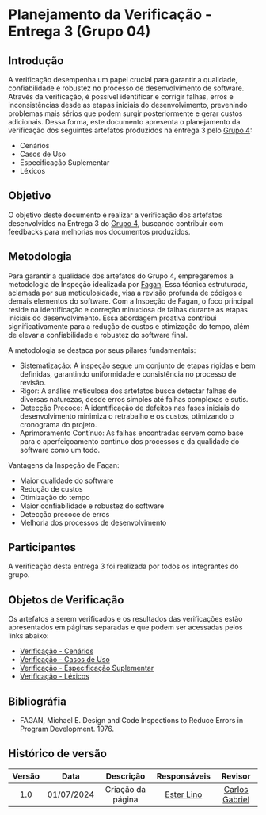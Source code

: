 # Planejamento da Verificação - Entrega 3 (Grupo 04)

## Introdução

A verificação desempenha um papel crucial para garantir a qualidade, confiabilidade e robustez no processo de desenvolvimento de software. Através da verificação, é possível identificar e corrigir falhas, erros e inconsistências desde as etapas iniciais do desenvolvimento, prevenindo problemas mais sérios que podem surgir posteriormente e gerar custos adicionais. Dessa forma, este documento apresenta o planejamento da verificação dos seguintes artefatos produzidos na entrega 3 pelo [Grupo 4](https://requisitos-de-software.github.io/2024.1-Gov.br/#/):

- Cenários
- Casos de Uso
- Especificação Suplementar
- Léxicos

## Objetivo

O objetivo deste documento é realizar a verificação dos artefatos desenvolvidos na Entrega 3 do [Grupo 4](https://requisitos-de-software.github.io/2024.1-Gov.br/#/), buscando contribuir com feedbacks para melhorias nos documentos produzidos.

## Metodologia

Para garantir a qualidade dos artefatos do Grupo 4, empregaremos a metodologia de Inspeção idealizada por [Fagan](#ref2). Essa técnica estruturada, aclamada por sua meticulosidade, visa a revisão profunda de códigos e demais elementos do software. Com a Inspeção de Fagan, o foco principal reside na identificação e correção minuciosa de falhas durante as etapas iniciais do desenvolvimento. Essa abordagem proativa contribui significativamente para a redução de custos e otimização do tempo, além de elevar a confiabilidade e robustez do software final.

A metodologia se destaca por seus pilares fundamentais:

- Sistematização: A inspeção segue um conjunto de etapas rígidas e bem definidas, garantindo uniformidade e consistência no processo de revisão.
- Rigor: A análise meticulosa dos artefatos busca detectar falhas de diversas naturezas, desde erros simples até falhas complexas e sutis.
- Detecção Precoce: A identificação de defeitos nas fases iniciais do desenvolvimento minimiza o retrabalho e os custos, otimizando o cronograma do projeto.
- Aprimoramento Contínuo: As falhas encontradas servem como base para o aperfeiçoamento contínuo dos processos e da qualidade do software como um todo.

Vantagens da Inspeção de Fagan:

- Maior qualidade do software
- Redução de custos
- Otimização do tempo
- Maior confiabilidade e robustez do software
- Detecção precoce de erros
- Melhoria dos processos de desenvolvimento

## Participantes

A verificação desta entrega 3 foi realizada por todos os integrantes do grupo.

## Objetos de Verificação

Os artefatos a serem verificados e os resultados das verificações estão apresentados em páginas separadas e que podem ser acessadas pelos links abaixo:

- [Verificação - Cenários](https://requisitos-de-software.github.io/2024.1-Gov.br/#/verificacao/grupo_4/entrega3/cenarios)
- [Verificação - Casos de Uso](https://requisitos-de-software.github.io/2024.1-Gov.br/#/verificacao/grupo_4/entrega3/casos_de_uso)
- [Verificação - Especificação Suplementar](https://requisitos-de-software.github.io/2024.1-Gov.br/#/verificacao/grupo_4/entrega3/verifica%C3%A7%C3%A3o_especifica%C3%A7%C3%A3o_suplementar)
- [Verificação - Léxicos](https://requisitos-de-software.github.io/2024.1-Gov.br/#/verificacao/grupo_4/entrega3/lexicos)

## Bibliográfia

- FAGAN, Michael E. Design and Code Inspections to Reduce Errors in Program Development. 1976.

## Histórico de versão

| Versão | Data | Descrição | Responsáveis | Revisor |
| :----: | :--: | :-----------------------------------------------------: | :----------------------------------------------------------------------------------------------: | :----------------------------------------------: |
|  1.0   | 01/07/2024 | Criação da página  | [Ester Lino](https://github.com/esteerlino) | [Carlos Gabriel](https://github.com/TheCarlosRamos) |